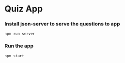 # Quiz App

### Install json-server to serve the questions to app

```
npm run server
```

### Run the app

```
npm start
```
